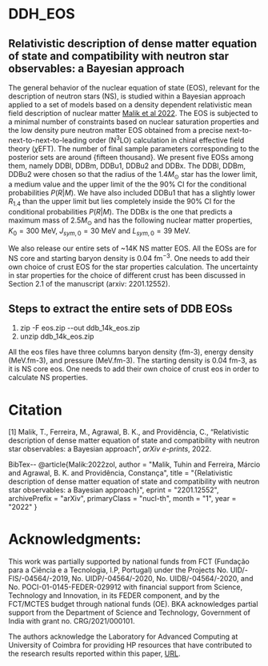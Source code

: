 # DDH_EOS
## Relativistic description of dense matter equation of state and compatibility with neutron star observables: a Bayesian approach 

The general behavior of the nuclear equation of state (EOS), relevant for the description of neutron stars (NS), 
is studied within a  Bayesian approach applied to a set of models based on a density dependent relativistic mean 
field description of nuclear matter [Malik et al 2022](https://arxiv.org/abs/2201.12552). 
The EOS is subjected to a  minimal number of constraints based on nuclear 
saturation properties and  the low density pure neutron matter EOS  obtained from a precise next-to-next-to-next-to-leading 
order (N$^{3}$LO) calculation in chiral effective field theory ($\chi$EFT). The number of final sample parameters 
corresponding to the posterior sets are around {fifteen thousand}. We present five EOSs among them, namely 
DDBl, DDBm, DDBu1, DDBu2 and DDBx. The DDBl, DDBm, DDBu2 were chosen so that the radius of the 1.4$M_\odot$ 
star has the lower limit, a medium value and the upper limit  of the the 90\% CI for the conditional 
probabilities $P(R|M)$. We have also included DDBu1 that has a slightly lower $R_{1.4}$ than the upper limit but
lies completely inside the 90\% CI for the conditional probabilities $P(R|M)$. The DDBx is the one that predicts 
a maximum mass of 2.5$M_\odot$ and has the following nuclear matter properties, $K_0=300$ MeV, $J_{sym,0}=30$ MeV 
and $L_{sym,0}=39$ MeV.

We also release our entire sets of ~14K NS matter EOS. All the EOSs are for NS core and starting 
baryon density is 0.04 fm$^{-3}$. One needs to add their own choice of crust EOS for the star properties calculation.
The uncertainty in star properties for the choice of different crust has been discussed in Section 2.1 of 
the manuscript (arxiv: 2201.12552).

## Steps to extract the entire sets of DDB EOSs
   1) zip -F eos.zip --out ddb_14k_eos.zip
   2) unzip ddb_14k_eos.zip

All the eos files have three columns baryon density (fm-3), energy density (MeV.fm-3), and pressure (MeV.fm-3). The starting density is 0.04 fm-3, as it is NS core eos. One needs to add their own choice of crust eos in order to calculate NS properties. 


# Citation 
[1] Malik, T., Ferreira, M., Agrawal, B. K., and Providência, C., “Relativistic description of dense matter equation of state and compatibility with neutron star observables: a Bayesian approach”, <i>arXiv e-prints</i>, 2022.
 
BibTex-- 
@article{Malik:2022zol,
    author = "Malik, Tuhin and Ferreira, Márcio and Agrawal, B. K. and Providência, Constança",
    title = "{Relativistic description of dense matter equation of state and compatibility with neutron star observables: a Bayesian approach}",
    eprint = "2201.12552",
    archivePrefix = "arXiv",
    primaryClass = "nucl-th",
    month = "1",
    year = "2022"
}

# Acknowledgments:
This work was partially supported by national funds from FCT 
(Fundação para a Ciência e a Tecnologia, I.P, Portugal) under the
Projects No. UID/\-FIS/\-04564/\-2019, No. UIDP/\-04564/\-2020, 
No. UIDB/\-04564/\-2020, and No. POCI-01-0145-FEDER-029912 with 
financial support from Science, Technology and Innovation, in its
FEDER component, and by the FCT/MCTES budget through national funds (OE). 
BKA acknowledges partial  support from the Department of Science and 
Technology, Government of India  with grant no.  CRG/2021/000101. 

The authors acknowledge the Laboratory for Advanced Computing at University of Coimbra for providing HP
resources that have contributed to the research results reported within this paper, 
[URL](https://www.uc.pt/lca).
